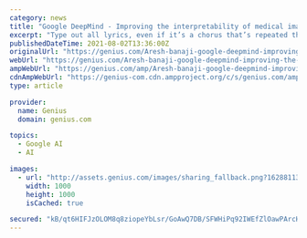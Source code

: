 ```yaml
---
category: news
title: "Google DeepMind - Improving the interpretability of medical imaging’s “Black Box”"
excerpt: "Type out all lyrics, even if it’s a chorus that’s repeated throughout the song The Section Header button breaks up song sections. Highlight the text then click the link Use Bold and Italics ..."
publishedDateTime: 2021-08-02T13:36:00Z
originalUrl: "https://genius.com/Aresh-banaji-google-deepmind-improving-the-interpretability-of-medical-imagings-black-box-lyrics"
webUrl: "https://genius.com/Aresh-banaji-google-deepmind-improving-the-interpretability-of-medical-imagings-black-box-lyrics"
ampWebUrl: "https://genius.com/amp/Aresh-banaji-google-deepmind-improving-the-interpretability-of-medical-imagings-black-box-lyrics"
cdnAmpWebUrl: "https://genius-com.cdn.ampproject.org/c/s/genius.com/amp/Aresh-banaji-google-deepmind-improving-the-interpretability-of-medical-imagings-black-box-lyrics"
type: article

provider:
  name: Genius
  domain: genius.com

topics:
  - Google AI
  - AI

images:
  - url: "http://assets.genius.com/images/sharing_fallback.png?1628811342"
    width: 1000
    height: 1000
    isCached: true

secured: "kB/qt6HIFJzOLOM8q8ziopeYbLsr/GoAwQ7DB/SFWHiPq92IWEfZlOawPArcHMY6blQU++TShmB6roK+rMDBn1nvSAEVJSk/2D4Lb/bEudb90bXGOwkThgR+2wPfGWIEWbNGBmp7w8+QsodQIQJhP3F2hDH0f9JxflNdkxwDRUNYNc3+zPq0jeFjX2fhptgNuKzHzThWvTG2Yy5FAXd6Vc8QhjPtMVwAFRiLEgSk4dwqiBfytbwwrqjYYEVbrr1qiRlmOzJ1mISWWcutmyob+OOVITL/nGdhRxOSQx7dFT/MtBvBZERR1ihRg+rQERphUiB500VvQXwemms4yh5uv27doJ7I0fJjYXUKsH+2E38=;p27YwME5WBouHSzg3oF7/Q=="
---
```


